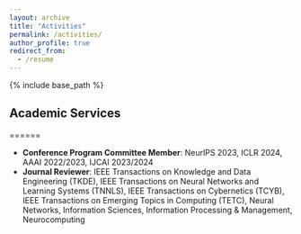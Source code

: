 ```yaml
---
layout: archive
title: "Activities"
permalink: /activities/
author_profile: true
redirect_from:
  - /resume
---
```


{% include base_path %}

## Academic Services
======
* __Conference Program Committee Member__: NeurIPS 2023, ICLR 2024, AAAI 2022/2023, IJCAI 2023/2024
* __Journal Reviewer__: IEEE Transactions on Knowledge and Data Engineering (TKDE), IEEE Transactions on Neural Networks and Learning Systems (TNNLS), IEEE Transactions on Cybernetics (TCYB), IEEE Transactions on Emerging Topics in Computing (TETC), Neural Networks, Information Sciences, Information Processing & Management, Neurocomputing
